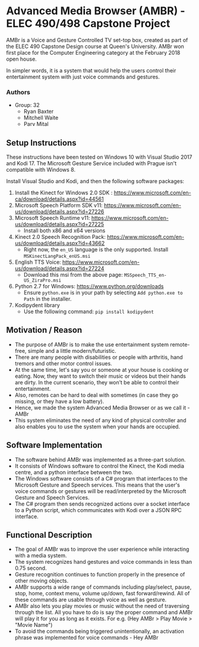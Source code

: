 # Advanced Media Browser (AMBR) - ELEC 490/498 Capstone Project
AMBr is a Voice and Gesture Controlled TV set-top box, created as part of the ELEC 490 Capstone Design course at Queen's University. AMBr won first place for the Computer Engineering category at the February 2018 open house. 

In simpler words, it is a system that would help the users control their entertainment system with just voice commands and gestures.

### Authors
* Group: 32
   * Ryan Baxter
   * Mitchell Waite
   * Parv Mital 

## Setup Instructions

These instructions have been tested on Windows 10 with Visual Studio 2017 and Kodi 17. The Microsoft Gesture Service included with Prague isn't compatible with Windows 8.

Install Visual Studio and Kodi, and then the following software packages:

1. Install the Kinect for Windows 2.0 SDK : https://www.microsoft.com/en-ca/download/details.aspx?id=44561
2. Microsoft Speech Platform SDK v11: https://www.microsoft.com/en-us/download/details.aspx?id=27226
3. Microsoft Speech Runtime v11: https://www.microsoft.com/en-us/download/details.aspx?id=27225
   * Install both x86 and x64 versions
4. Kinect 2.0 Speech Recognition Pack: https://www.microsoft.com/en-us/download/details.aspx?id=43662
   * Right now, the `en_US` language is the only supported. Install `MSKinectLangPack_enUS.msi`
5. English TTS Voice: https://www.microsoft.com/en-us/download/details.aspx?id=27224
   * Download this msi from the above page: `MSSpeech_TTS_en-US_ZiraPro.msi`
6. Python 2.7 for Windows: https://www.python.org/downloads
   * Ensure `python.exe` is in your path by selecting `Add python.exe to Path` in the installer.
7. Kodipydent library
   * Use the following command: `pip install kodipydent`

## Motivation / Reason
* The purpose of AMBr is to make the use entertainment system remote-free, simple and a little modern/futuristic.  
* There are many people with disabilities or people with arthritis, hand tremors and other motor control issues.
* At the same time, let's say you or someone at your house is cooking or eating. Now, they want to switch their music or videos but their hands are dirty. In the current scenario, they won’t be able to control their entertainment. 
* Also, remotes can be hard to deal with sometimes (in case they go missing, or they have a low battery).
* Hence, we made the system Advanced Media Browser or as we call it - AMBr 
* This system eliminates the need of any kind of physical controller and also enables you to use the system when your hands are occupied. 

## Software Implementation
* The software behind AMBr was implemented as a three-part solution. 
* It consists of Windows software to control the Kinect, the Kodi media centre, and a python interface between the two. 
* The Windows software consists of a C# program that interfaces to the Microsoft Gesture and Speech services. This means that the user's voice commands or gestures will be read/interpreted by the Microsoft Gesture and Speech Services. 
* The C# program then sends recognized actions over a socket interface to a Python script, which communicates with Kodi over a JSON RPC interface. 

## Functional Description
* The goal of AMBr was to improve the user experience while interacting with a media system. 
* The system recognizes hand gestures and voice commands in less than 0.75 second. 
* Gesture recognition continues to function properly in the presence of other moving objects. 
* AMBr supports a wide range of commands including play/select, pause, stop, home, context menu, volume up/down, fast forward/rewind. All of these commands are usable through voice as well as gesture.
* AMBr also lets you play movies or music without the need of traversing through the list. All you have to do is say the proper command and AMBr will play it for you as long as it exists. For e.g. (Hey AMBr > Play Movie > "Movie Name")
* To avoid the commands being triggered unintentionally, an activation phrase was implemented for voice commands - Hey AMBr


